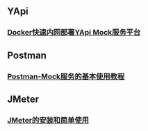 ## YApi
### [Docker快速内网部署YApi Mock服务平台](./yapi/yapi-1)

## Postman
### [Postman-Mock服务的基本使用教程](./postman/postman-mock)

## JMeter
### [JMeter的安装和简单使用](./jmeter/jmeter-guide)